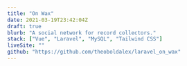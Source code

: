 ```yaml
---
title: "On Wax"
date: 2021-03-19T23:42:04Z
draft: true
blurb: "A social network for record collectors."
stack: ["Vue", "Laravel", "MySQL", "Tailwind CSS"]
liveSite: ""
github: "https://github.com/theoboldalex/laravel_on_wax"
---
```

